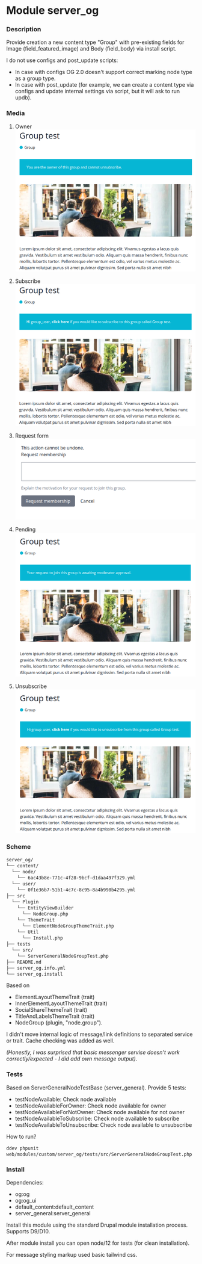 # Module server_og

### Description
Provide creation a new content type "Group" with pre-existing fields for Image (field_featured_image) and Body (field_body) via install script.

I do not use configs and post_update scripts:
- In case with configs OG 2.0 doesn't support correct marking node type as a group type.
- In case with post_update (for example, we can create a content type via configs and update internal settings via script, but it will ask to run updb).

### Media

1. Owner
![Owner](assets/owner.png)

2. Subscribe
![Subscribe](assets/subscribe.png)

3. Request form
![Form](assets/form.png)

4. Pending
![Pending](assets/pending.png)

5. Unsubscribe
![Unsubscribe](assets/unsubscribe.png)

### Scheme
```
server_og/
└── content/
  └── node/
    └── 6ac43b8e-771c-4f28-9bcf-d1daa497f329.yml
  └── user/
    └── 0f1e36b7-51b1-4c7c-8c95-8a4b998b4295.yml
├── src
  └── Plugin
    └── EntityViewBuilder
      └── NodeGroup.php
    └── ThemeTrait
      └── ElementNodeGroupThemeTrait.php
    └── Util
      └── Install.php
├── tests
  └── src/
    └── ServerGeneralNodeGroupTest.php
├── README.md
├── server_og.info.yml
└── server_og.install
```

Based on
- ElementLayoutThemeTrait (trait)
- InnerElementLayoutThemeTrait (trait)
- SocialShareThemeTrait (trait)
- TitleAndLabelsThemeTrait (trait)
- NodeGroup (plugin, "node.group").

I didn't move internal logic of message/link definitions to separated service or trait.
Cache checking was added as well.

*(Honestly, I was surprised that basic messenger servise doesn't work correctly/expected - I did add own message output).*

### Tests

Based on ServerGeneralNodeTestBase (server_general).
Provide 5 tests:
 - testNodeAvailable: Check node available
 - testNodeAvailableForOwner: Check node available for owner
 - testNodeAvailableForNotOwner: Check node available for not owner
 - testNodeAvailableToSubscribe: Check node available to subscribe
 - testNodeAvailableToUnsubscribe: Check node available to unsubscribe

How to run?
```
ddev phpunit web/modules/custom/server_og/tests/src/ServerGeneralNodeGroupTest.php
```

### Install
Dependencies:
- og:og
- og:og_ui
- default_content:default_content
- server_general:server_general

Install this module using the standard Drupal module installation process.
Supports D9/D10.

After module install you can open node/12 for tests (for clean installation).

For message styling markup used basic tailwind css.



